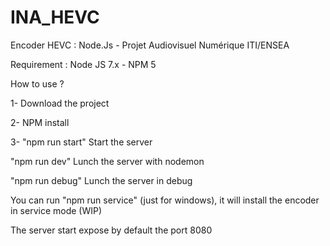 # INA_HEVC
Encoder HEVC : Node.Js - Projet Audiovisuel Numérique ITI/ENSEA

Requirement : Node JS 7.x - NPM 5

How to use ? 

1- Download the project

2- NPM install

3- "npm run start" Start the server

   "npm run dev" Lunch the server with nodemon

   "npm run debug" Lunch the server in debug


You can run "npm run service" (just for windows), it will install the encoder in service mode (WIP)

The server start expose by default the port 8080